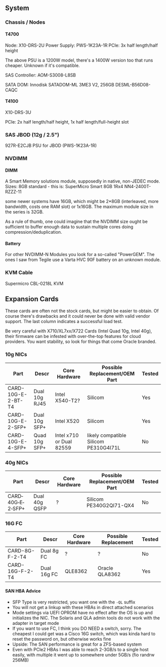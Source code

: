 


## System

### Chassis / Nodes

#### T4700
Node: X10-DRS-2U
Power Supply:  PWS-1K23A-1R
PCIe: 3x half length/half height

The above PSU is a 1200W model, there's a 1400W version too that runs cheaper. Unknown if it's compatible.

SAS Controller:  AOM-S3008-L8SB

SATA DOM: Innodisk SATADOM-ML 3ME3 V2, 256GB DESML-B56D08-CAQC

#### T4100
X10-DRS-3U

PCIe: 2x half length/half height, 1x half length/full-height slot

### SAS JBOD (12g / 2.5")
927R-E2CJB
PSU for JBOD (PWS-1K23A-1R)


### NVDIMM

#### DIMM

A Smart Memory solutions module, supposedly in native, non-JEDEC mode.
Sizes: 8GB standard - this is: SuperMicro Smart 8GB 1Rx4 NN4-2400T-RZZZ-11

some newer systems have 16GB, which might be 2*8GB (interleaved, more bandwidth, costs one RAM slot) or 1x16GB.
The maximum module size in the series is 32GB.


As a rule of thumb, one could imagine that the NVDIMM size ought be sufficient to buffer enough data to sustain multiple cores doing compression/deduplication.


#### Battery

For other NVDIMM-N Modules you look for a so-called "PowerGEM". The ones I saw from Tegile use a Varta HVC 90F battery on an unknown module.

### KVM Cable

Supermicro CBL-0218L KVM


## Expansion Cards

These cards are often not the stock cards, but might be easier to obtain. Of course there's drawbacks and it could never be done with valid vendor support.
The last column indicates a successful load test.

Be very careful with X710/XL7xx/X722 Cards (Intel Quad 10g, Intel 40g), their firmware can be infested with over-the-top features for cloud providers.
You want stability, so look for things that come Oracle branded.


 ### 10g NICs

|Part|Descr|Core Hardware|Possible Replacement/OEM Part|Tested|
|----|-----|-----------|------|----|
|CARD-10G-E-2-BT-T4|Dual 10g RJ45|Intel X540-T2?|Silicom|Yes|
|CARD-10G-E-2-SFP+|Dual 10g SFP+|Intel X520|Silicom|Yes|
|CARD-10G-E-4-SFP+|Quad 10g SFP+|Intel x710 or Dual 82559|likely compatible Silicom PE310G4I71L|No|


 ### 40g NICs

|Part|Descr|Core Hardware|Possible Replacement/OEM Part|Tested|
|----|-----|-----------|------|----|
|CARD‐40G‐E‐2‐SFP+|Dual 40g QSFP|?|Silicom PE340G2QI71-QX4|No|

 ### 16G FC

|Part|Descr|Core Hardware|Possible Replacement|Tested|
|----|-----|-----------|------|-----|
|CARD-8G-F-2-T4|Dual 8g FC|?|?|No|
|CARD-16G-F-2-T4|Dual 16g FC|QLE8362|Oracle QLA8362|Yes|

 #### SAN HBA Advice

- SFP Type is very restricted, you want one with the `-QL` suffix
- You will not get a linkup with these HBAs in direct attached scenarios
- Mode settings via UEFI OPROM have no effect after the OS is up and initializes the NIC. The Solaris and QLA admin tools do not work with the adapter in target mode
- If you want to use FC, I think you DO NEED a switch, sorry. The cheapest I could get was a Cisco 16G switch, which was kinda hard to reset the password on, but otherwise works fine
- Upside: The SAN performance is great for a ZFS-based system
- Even with PCIe2 HBAs I was able to reach 2-3GB/s to a single host easily, with multiple it went up to somewhere under 5GB/s (fio randrw 256MB)

